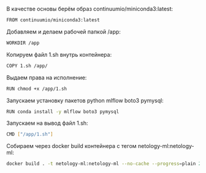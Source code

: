 В качестве основы берём образ continuumio/miniconda3:latest:
```bash
FROM continuumio/miniconda3:latest
```
Добавляем и делаем рабочей папкой /app:
```bash
WORKDIR /app
```
Копируем файл 1.sh внутрь контейнера:
```bash
COPY 1.sh /app/
```
Выдаем права на исполнение:
```bash
RUN chmod +x /app/1.sh
```
Запускаем установку пакетов python mlflow boto3 pymysql:
```bash
RUN conda install -y mlflow boto3 pymysql
```
Запускаем на вывод файл 1.sh:
```bash
CMD ["/app/1.sh"]
```
Собираем через docker build контейнера с тегом netology-ml:netology-ml:
```bash
docker build . -t netology-ml:netology-ml --no-cache --progress=plain 2>&1 | tee build.log
```
